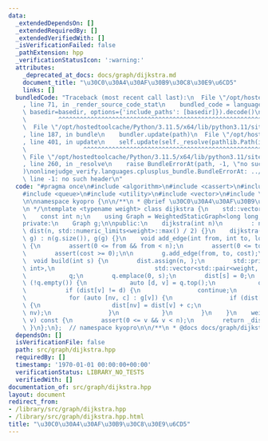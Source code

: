 ```yaml
---
data:
  _extendedDependsOn: []
  _extendedRequiredBy: []
  _extendedVerifiedWith: []
  _isVerificationFailed: false
  _pathExtension: hpp
  _verificationStatusIcon: ':warning:'
  attributes:
    _deprecated_at_docs: docs/graph/dijkstra.md
    document_title: "\u30C0\u30A4\u30AF\u30B9\u30C8\u30E9\u6CD5"
    links: []
  bundledCode: "Traceback (most recent call last):\n  File \"/opt/hostedtoolcache/Python/3.11.5/x64/lib/python3.11/site-packages/onlinejudge_verify/documentation/build.py\"\
    , line 71, in _render_source_code_stat\n    bundled_code = language.bundle(stat.path,\
    \ basedir=basedir, options={'include_paths': [basedir]}).decode()\n          \
    \         ^^^^^^^^^^^^^^^^^^^^^^^^^^^^^^^^^^^^^^^^^^^^^^^^^^^^^^^^^^^^^^^^^^^^^^^^^^^^^^^^^\n\
    \  File \"/opt/hostedtoolcache/Python/3.11.5/x64/lib/python3.11/site-packages/onlinejudge_verify/languages/cplusplus.py\"\
    , line 187, in bundle\n    bundler.update(path)\n  File \"/opt/hostedtoolcache/Python/3.11.5/x64/lib/python3.11/site-packages/onlinejudge_verify/languages/cplusplus_bundle.py\"\
    , line 401, in update\n    self.update(self._resolve(pathlib.Path(included), included_from=path))\n\
    \                ^^^^^^^^^^^^^^^^^^^^^^^^^^^^^^^^^^^^^^^^^^^^^^^^^^^^^^^^^\n \
    \ File \"/opt/hostedtoolcache/Python/3.11.5/x64/lib/python3.11/site-packages/onlinejudge_verify/languages/cplusplus_bundle.py\"\
    , line 260, in _resolve\n    raise BundleErrorAt(path, -1, \"no such header\"\
    )\nonlinejudge_verify.languages.cplusplus_bundle.BundleErrorAt: ../src/graph/StaticGraph.hpp:\
    \ line -1: no such header\n"
  code: "#pragma once\n#include <algorithm>\n#include <cassert>\n#include <numeric>\n\
    #include <queue>\n#include <utility>\n#include <vector>\n#include \"../src/graph/StaticGraph.hpp\"\
    \n\nnamespace kyopro {\n\n/**\n * @brief \u30C0\u30A4\u30AF\u30B9\u30C8\u30E9\u6CD5\
    \n */\ntemplate <typename weight> class dijkstra {\n    std::vector<weight> _dist;\n\
    \    const int n;\n    using Graph = WeightedStaticGraph<long long, false>;\n\n\
    private:\n    Graph g;\n\npublic:\n    dijkstra(int n)\n        : n(n), g(n),\
    \ dist(n, std::numeric_limits<weight>::max() / 2) {}\n    dijkstra(const Graph&\
    \ g) : n(g.size()), g(g) {}\n    void add_edge(int from, int to, long long cost)\
    \ {\n        assert(0 <= from && from < n);\n        assert(0 <= to && to < n);\n\
    \        assert(cost >= 0);\n\n        g.add_edge(from, to, cost);\n    }\n  \
    \  void build(int s) {\n        dist.assign(n, );\n        std::priority_queue<std::pair<weight,\
    \ int>,\n                            std::vector<std::pair<weight, int>>, std::greater<>>\n\
    \            q;\n        q.emplace(0, s);\n        dist[s] = 0;\n        while\
    \ (!q.empty()) {\n            auto [d, v] = q.top();\n            q.pop();\n \
    \           if (dist[v] != d) {\n                continue;\n            }\n\n\
    \            for (auto [nv, c] : g[v]) {\n                if (dist[v] + c < dist[nv])\
    \ {\n                    dist[nv] = dist[v] + c;\n                    q.emplace(dist[nv],\
    \ nv);\n                }\n            }\n        }\n    }\n    weight dist(int\
    \ v) const {\n        assert(0 <= v && v < n);\n        return _dist[v];\n   \
    \ }\n};\n};  // namespace kyopro\n\n/**\n * @docs docs/graph/dijkstra.md\n */"
  dependsOn: []
  isVerificationFile: false
  path: src/graph/dijkstra.hpp
  requiredBy: []
  timestamp: '1970-01-01 00:00:00+00:00'
  verificationStatus: LIBRARY_NO_TESTS
  verifiedWith: []
documentation_of: src/graph/dijkstra.hpp
layout: document
redirect_from:
- /library/src/graph/dijkstra.hpp
- /library/src/graph/dijkstra.hpp.html
title: "\u30C0\u30A4\u30AF\u30B9\u30C8\u30E9\u6CD5"
---
```


